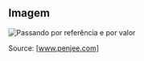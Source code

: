 ## Imagem

![Passando por referência e por valor](pass-by-reference-vs-pass-by-value-animation.gif)

Source: [www.penjee.com]